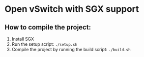 # Open vSwitch with SGX support

##  How to compile the project:
1. Install SGX
2. Run the setup script: `./setup.sh`
4. Compile the project by running the build script: `./build.sh`
